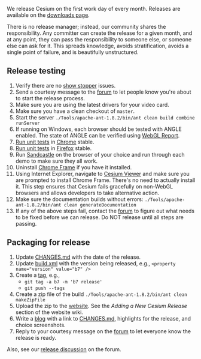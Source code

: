 We release Cesium on the first work day of every month.  Releases are available on the [downloads page](http://cesium.agi.com/downloads.html).

There is no release manager; instead, our community shares the responsibility.  Any committer can create the release for a given month, and at any point, they can pass the responsibility to someone else, or someone else can ask for it.  This spreads knowledge, avoids stratification, avoids a single point of failure, and is beautifully unstructured.

## Release testing
1. Verify there are no [show stopper](https://github.com/AnalyticalGraphicsInc/cesium/issues?labels=show+stopper&page=1&state=open) issues.
1. Send a courtesy message to the [forum](https://groups.google.com/forum/#!forum/cesium-dev) to let people know you're about to start the release process.
1. Make sure you are using the latest drivers for your video card.
1. Make sure you have a clean checkout of `master`.
1. Start the server `./Tools/apache-ant-1.8.2/bin/ant clean build combine runServer`
1. If running on Windows, each browser should be tested with ANGLE enabled.  The state of ANGLE can be verified using [WebGL Report](http://analyticalgraphicsinc.github.com/webglreport/).
1. [Run unit tests](http://localhost:8080/Specs/SpecRunner.html) in [Chrome](https://www.google.com/intl/en/chrome/browser/) stable.
1. [Run unit tests](http://localhost:8080/Specs/SpecRunner.html) in [Firefox](http://www.mozilla.org/en-US/firefox/new/?from=getfirefox) stable.
1. Run [Sandcastle](http://localhost:8080/Apps/Sandcastle/index.html) on the browser of your choice and run through each demo to make sure they all work.
1. Uninstall [Chrome Frame](https://developers.google.com/chrome/chrome-frame/) if you have it installed.
1. Using Internet Explorer, navigate to [Cesium Viewer](http://localhost:8080/Apps/CesiumViewer/index.html) and make sure you are prompted to install Chrome Frame.  There's no need to actually install it.  This step ensures that Cesium fails gracefully on non-WebGL browsers and allows developers to take alternative action.
1. Make sure the documentation builds without errors: `./Tools/apache-ant-1.8.2/bin/ant clean generateDocumentation`
1. If any of the above steps fail, contact the [forum](https://groups.google.com/forum/?fromgroups#!forum/cesium-dev) to figure out what needs to be fixed before we can release.  Do NOT release until all steps are passing.

## Packaging for release
1. Update [CHANGES.md](https://github.com/AnalyticalGraphicsInc/cesium/blob/master/CHANGES.md) with the date of the release.
1. Update [build.xml](https://github.com/AnalyticalGraphicsInc/cesium/blob/master/build.xml) with the version being released, e.g., `<property name="version" value="b7" />`
1. Create a [tag](http://learn.github.com/p/tagging.html), e.g.,
   * `git tag -a b7 -m 'b7 release'`
   * `git push --tags`
1. Create a zip file of the build `./Tools/apache-ant-1.8.2/bin/ant clean makeZipFile`
1. Upload the zip to the [website](http://cesium.agi.com/).  See the _Adding a New Cesium Release_ section of the website wiki.
1. Write a [blog](http://cesium.agi.com/blog.html) with a link to [CHANGES.md](https://github.com/AnalyticalGraphicsInc/cesium/blob/master/CHANGES.md), highlights for the release, and choice screenshots.
1. Reply to your courtesy message on the [forum](https://groups.google.com/forum/#!forum/cesium-dev) to let everyone know the release is ready.

Also, see our [release discussion](https://groups.google.com/forum/#!topic/cesium-dev/ArfdodoROTo) on the forum.
